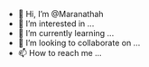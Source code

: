 - 👋 Hi, I’m @Maranathah
- 👀 I’m interested in ...
- 🌱 I’m currently learning ...
- 💞️ I’m looking to collaborate on ...
- 📫 How to reach me ...

<!---
Maranathah/Maranathah is a ✨ special ✨ repository because its `README.md` (this file) appears on your GitHub profile.
You can click the Preview link to take a look at your changes.
--->
